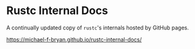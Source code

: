 # Rustc Internal Docs

A continually updated copy of `rustc`'s internals hosted by GitHub pages.

https://michael-f-bryan.github.io/rustc-internal-docs/
